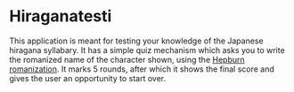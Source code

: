 # Hiraganatesti
This application is meant for testing your knowledge of the Japanese hiragana syllabary. It has a simple quiz mechanism which asks you to write the romanized name of the character shown, using the <a href="https://en.wikipedia.org/wiki/Hepburn_romanization">Hepburn romanization</a>. It marks 5 rounds, after which it shows the final score and gives the user an opportunity to start over. 


